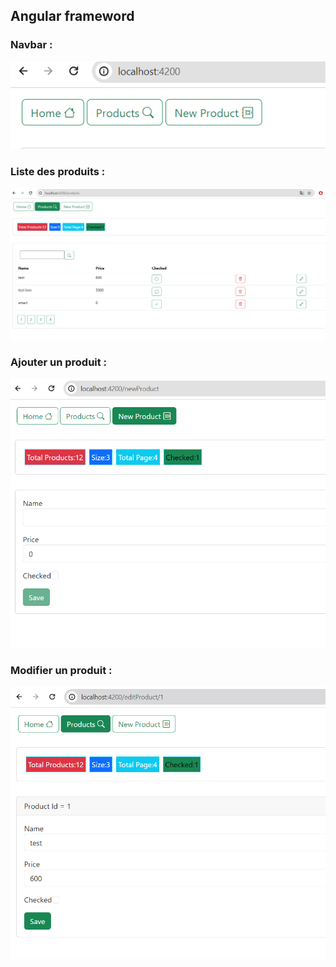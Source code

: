 
  <h2> Angular frameword  </h2>

   <h3> Navbar :  </h3>
  <img src="image/1.png">

   <h3> Liste des produits :  </h3>
  <img src="image/2.png">

<h3> Ajouter un produit :  </h3>
  <img src="image/3.png">

<h3> Modifier un produit :  </h3>
  <img src="image/4.png">



